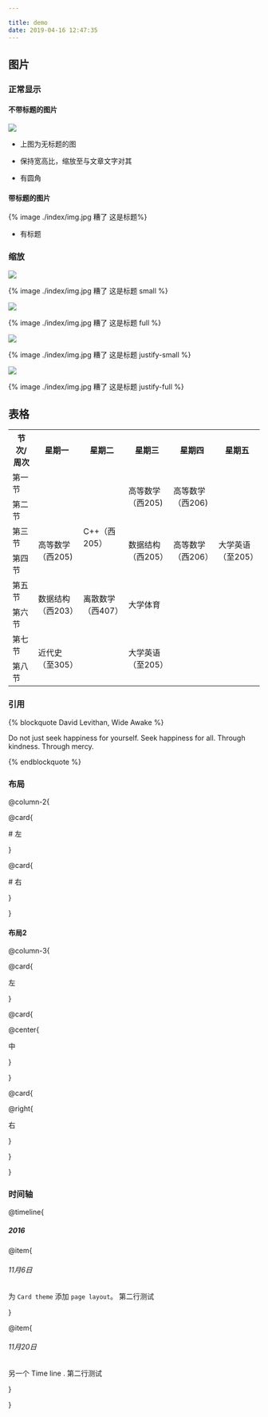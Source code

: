 ```yaml
---

title: demo
date: 2019-04-16 12:47:35
---
```


## 图片

### 正常显示

#### 不带标题的图片

<img src="./index/img.jpg" class="normal">

- 上图为无标题的图

- 保持宽高比，缩放至与文章文字对其
- 有圆角



#### 带标题的图片

{% image ./index/img.jpg 糟了 这是标题%}   

-  有标题



### 缩放

<img src="./index/img.jpg" class="small">

{% image ./index/img.jpg 糟了 这是标题 small %}   


  <img src="./index/img.jpg" class="full">



{% image ./index/img.jpg 糟了 这是标题 full %}   

<img src="./index/img.jpg" class="justify-small">         

{% image ./index/img.jpg 糟了 这是标题 justify-small %}  

<img src="./index/img.jpg" class="justify-full">         

{% image ./index/img.jpg 糟了 这是标题 justify-full %}   



## 表格

<table class="table"> <!-- class="table"用于处理表格顶部大段空白的现象 -->
    <tr>
        <th>节次/周次</th>
        <th>星期一</th>
        <th>星期二</th>
        <th>星期三</th>
        <th>星期四</th>
        <th>星期五</th>
    </tr>
    <tr>
        <td>第一节</td>
        <td></td>
        <td></td>
        <td rowspan="2">高等数学（西205)</td>
        <td rowspan="2">高等数学（西206)</td>
        <td></td>
    </tr>
    <tr>
        <td>第二节</td>
        <td></td>
        <td rowspan="3">C++（西205）</td>
        <td></td>
    </tr>
    <tr>
        <td>第三节</td>
        <td rowspan="2">高等数学（西205)</td>
        <td rowspan="2">数据结构（西205）</td>
        <td rowspan="2">高等数学（西206）</td>
        <td rowspan="2">大学英语（至205）</td>
    </tr>
    <tr>
        <td>第四节</td>
    </tr>
    <tr>
        <td>第五节</td>
        <td rowspan="2">数据结构（西203）</td>
        <td rowspan="2">离散数学（西407）</td>
        <td rowspan="2">大学体育</td>
        <td></td>
        <td></td>
    </tr>
    <tr>
        <td>第六节</td>
        <td></td>
        <td></td>
    </tr>
    <tr>
        <td>第七节</td>
        <td rowspan="2">近代史（至305）</td>
        <td></td>
        <td rowspan="2">大学英语（至205）</td>
        <td></td>
        <td></td>
    </tr>
    <tr>
        <td>第八节</td>
        <td></td>
        <td></td>
        <td></td>
    </tr>
</table>





### 引用

{% blockquote David Levithan, Wide Awake %}

Do not just seek happiness for yourself. Seek happiness for all. Through kindness. Through mercy.

{% endblockquote %}



### 布局



@column-2{



@card{



\# 左



}



@card{



\# 右



}



}

#### 布局2

@column-3{



@card{



左



}



@card{



@center{

中

}


}

@card{

@right{

右

}

}

}


### 时间轴

@timeline{

##### 2016

@item{

###### 11月6日

为 `Card theme` 添加 `page layout`。
第二行测试

}

@item{

###### 11月20日

另一个 Time line .
第二行测试

}

}
